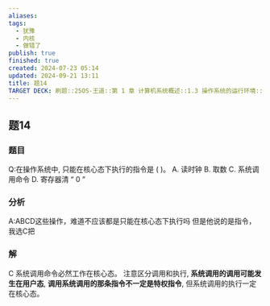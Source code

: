 ```yaml
---
aliases: 
tags:
  - 犹豫
  - 内核
  - 做错了
publish: true
finished: true
created: 2024-07-23 05:14
updated: 2024-09-21 13:11
title: 题14
TARGET DECK: 刷题::25OS-王道::第 1 章 计算机系统概述::1.3 操作系统的运行环境::题14
---
```

## 题14
### 题目
Q:在操作系统中, 只能在核心态下执行的指令是 ( )。
A. 读时钟 B. 取数
C. 系统调用命令 D. 寄存器清 “ 0 ”
### 分析
A:ABCD这些操作，难道不应该都是只能在核心态下执行吗
但是他说的是指令，我选C把
### 解
C
系统调用命令必然工作在核心态。
注意区分调用和执行, **系统调用的调用可能发生在用户态**, **调用系统调用的那条指令不一定是特权指令**, 但系统调用的执行一定在核心态。
<!--ID: 1724147519687-->
